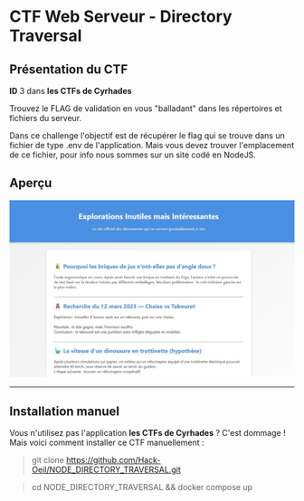 # CTF Web Serveur - Directory Traversal

## Présentation du CTF 
**ID** 3 dans **les CTFs de Cyrhades**


Trouvez le FLAG de validation en vous "balladant" dans les répertoires et fichiers du serveur.



Dans ce challenge l'objectif est de récupérer le flag qui se trouve dans un fichier de type .env de l'application.
Mais vous devez trouver l'emplacement de ce fichier, pour info nous sommes sur un site codé en NodeJS.


## Aperçu
![.docker/infos/capture.jpg](.docker/infos/capture.jpg)


-----------

## Installation manuel
Vous n'utilisez pas l'application **les CTFs de Cyrhades** ? C'est dommage !
Mais voici comment installer ce CTF manuellement :

> git clone https://github.com/Hack-Oeil/NODE_DIRECTORY_TRAVERSAL.git

> cd NODE_DIRECTORY_TRAVERSAL && docker compose up

